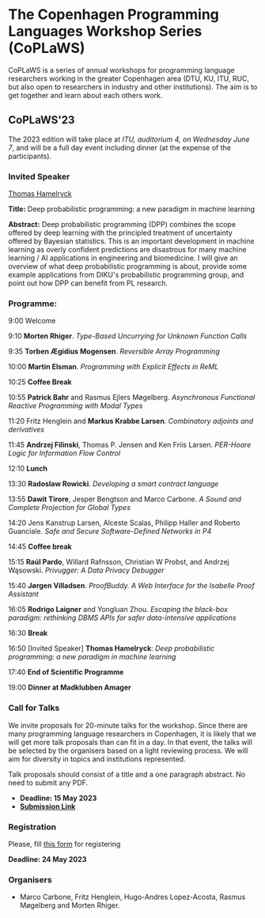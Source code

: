 # The Copenhagen Programming Languages Workshop Series (CoPLaWS)

CoPLaWS is a series of annual workshops for programming language researchers working in the greater Copenhagen area (DTU, KU, ITU, RUC, but also open to researchers in industry and other institutions). The aim is to get together and learn about each others work. 


## CoPLaWS'23 

The 2023 edition will take place at _ITU, auditorium 4, on Wednesday June 7_, and will be a full day event including dinner (at the expense of the participants). 

### Invited Speaker
[Thomas Hamelryck](https://thamelry.github.io) 

**Title:** Deep probabilistic programming: a new paradigm in machine learning

**Abstract:** Deep probabilistic programming (DPP) combines the scope offered by deep learning with the principled treatment of uncertainty offered by Bayesian statistics. This is an important development in machine learning as overly confident predictions are disastrous for many machine learning / AI applications in engineering and biomedicine. I will give an overview of what deep probabilistic programming is about, provide some example applications from DIKU's probabilistic programming group, and point out how DPP can benefit from PL research.

### Programme:
9:00 Welcome

9:10 **Morten Rhiger**. *Type-Based Uncurrying for Unknown Function Calls* 

9:35 **Torben Ægidius Mogensen**. *Reversible Array Programming* 

10:00 **Martin Elsman**. *Programming with Explicit Effects in ReML* 

10:25 **Coffee Break**

10:55 **Patrick Bahr** and Rasmus Ejlers Møgelberg. *Asynchronous Functional Reactive Programming with Modal Types* 

11:20 Fritz Henglein and **Markus Krabbe Larsen**. *Combinatory adjoints and derivatives*

11:45 **Andrzej Filinski**, Thomas P. Jensen and Ken Friis Larsen. *PER-Hoare Logic for Information Flow Control* 

12:10 **Lunch**

13:30 **Radoslaw Rowicki**. *Developing a smart contract language* 

13:55 **Dawit Tirore**, Jesper Bengtson and Marco Carbone. *A Sound and Complete Projection for Global Types* 

14:20 Jens Kanstrup Larsen, Alceste Scalas, Philipp Haller and Roberto Guanciale. *Safe and Secure Software-Defined Networks in P4* 

14:45 **Coffee break**

15:15 **Raúl Pardo**, Willard Rafnsson, Christian W Probst, and Andrzej Wąsowski. *Privugger: A Data Privacy Debugger*

15:40 **Jørgen Villadsen**.	*ProofBuddy. A Web Interface for the Isabelle Proof Assistant*

16:05 **Rodrigo Laigner** and Yongluan Zhou.	*Escaping the black-box paradigm: rethinking DBMS APIs for safer data-intensive applications*

16:30 **Break**

16:50 [Invited Speaker] **Thomas Hamelryck**: *Deep probabilistic programming: a new paradigm in machine learning*

17:40 **End of Scientific Programme**

19:00 **Dinner at Madklubben Amager**

### Call for Talks 

We invite proposals for 20-minute talks for the workshop. Since there are many programming language researchers in Copenhagen, it is likely that we will get more talk proposals than can fit in a day. In that event, the talks will be selected by the organisers based on a light reviewing process. We will aim for diversity in topics and institutions represented. 

Talk proposals should consist of a title and a one paragraph abstract. No need to submit any PDF. 

- **Deadline: 15 May 2023**
- [**Submission Link**](https://easychair.org/conferences/?conf=coplaw23)

### Registration

Please, fill [this form](https://docs.google.com/forms/d/e/1FAIpQLSd1yH8wyXzpGgt9x8grbmKV8dWTipYqdbVzn5Pl8cp5H66p4w/viewform?usp=sf_link) for registering

**Deadline: 24 May 2023**


### Organisers
- Marco Carbone, Fritz Henglein, Hugo-Andres Lopez-Acosta, Rasmus Møgelberg and Morten Rhiger.
